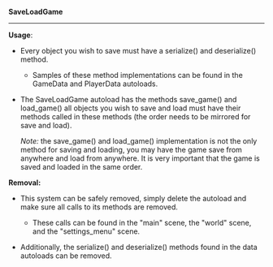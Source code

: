 ****SaveLoadGame****
____________
**Usage**:
	
- Every object you wish to save must have a serialize() and deserialize()
method.

	- Samples of these method implementations can be found in the GameData and
	PlayerData autoloads.

- The SaveLoadGame autoload has the methods save_game() and load_game()
all objects you wish to save and load must have their methods called in
these methods (the order needs to be mirrored for save and load).

	*Note:* the save_game() and load_game() implementation is not the only method
	for saving and loading, you may have the game save from anywhere and load
	from anywhere. It is very important that the game is saved and loaded in
	the same order.

**Removal:**

- This system can be safely removed, simply delete the autoload and make 
sure all calls to its methods are removed.

	- These calls can be found in the "main" scene, the "world" scene, and the
	"settings_menu" scene.

- Additionally, the serialize() and deserialize() methods found in the data
autoloads can be removed.
